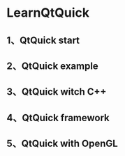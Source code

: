 # LearnQtQuick

## 1、QtQuick start

## 2、QtQuick example

## 3、QtQuick witch C++

## 4、QtQuick framework

## 5、QtQuick with OpenGL

